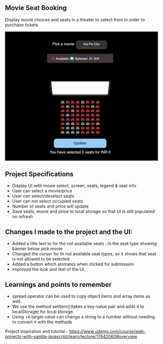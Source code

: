 ## Movie Seat Booking

Display movie choices and seats in a theater to select from in order to purchase tickets

<img src="https://github.com/gitit24x7/Mini-JS-projects/blob/main/Movie-Seats-Booking-App/movieSeatbookinglayoutimage.jpg"></img>

## Project Specifications

- Display UI with movie select, screen, seats, legend & seat info
- User can select a movie/price
- User can select/deselect seats
- User can not select occupied seats
- Number of seats and price will update
- Save seats, movie and price to local storage so that UI is still populated on refresh

## Changes I made to the project and the UI: 

- Added a title text to for the not available seats : in the seat type showing banner below pick movie
- Changed the cursor for th not available seat types, so it shows that seat is not allowed to be selected
- Added a button which animates when clicked for submission
- improved the look and feel of the UI. 

## Learnings and points to remember
- spread operator can be used to copy object items and array items as well.
- We use the method setItem()(takes a key-value pair and adds it to localStorage) for local storage. 
- Using +e.target.value can change a string to a number without needing to convert it with the methods

Project inspiration and tutorial - https://www.udemy.com/course/web-projects-with-vanilla-javascript/learn/lecture/17842060#overview
